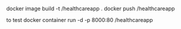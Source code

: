 docker image build -t <username>/healthcareapp .
docker push <username>/healthcareapp

to test
docker container run -d -p 8000:80 <username>/healthcareapp

